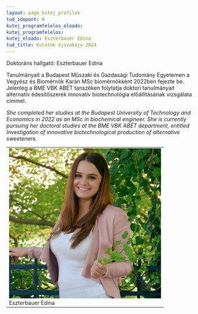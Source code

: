 ```yaml
---
layout: page_kutej_profilok
tud_idopont: 0
kutej_programfelelos_eloado: 
kutej_programfelelos: 
kutej_eloado: Eszterbauer Edina
tud_title: Kutatók éjszakája 2024
---
```


Doktoráns hallgató: Eszterbauer Edina

Tanulmányait a Budapest Műszaki és Gazdasági Tudomány Egyetemen a Vegyész és Biomérnök Karán MSc biomérnökként 2022ben fejezte be. Jelenleg a BME VBK ABÉT tanszéken folytatja doktori tanulmányait alternatív édesítőszerek innovatív biotechnológia előállításának vizsgálata címmel.

*She completed her studies at the Budapest University of Technology and Economics in 2022 as an MSc in biochemical engineer. She is currently pursuing her doctoral studies at the BME VBK ABÉT department, entitled Investigation of innovative biotechnological production of alternative sweeteners.*

 <table class="picture">
<tr>
<td>

<div class="gallery">
    <img src="images/Eszterbauer_Edina.jpg" max-width="250" max-height="200">
  <div class="desc">Eszterbauer Edina</div>
</div>

</td>
</tr>
</table>
